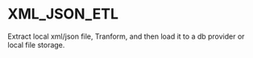 # XML_JSON_ETL

Extract local xml/json file, Tranform, and then load it to a db provider or local file storage. 
